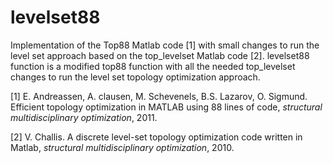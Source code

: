 # levelset88

Implementation of the Top88 Matlab code [1] with small changes to run the level set approach based on the top_levelset Matlab code [2]. levelset88 function is a modified top88 function with all the needed top_levelset changes to run the level set topology optimization approach.

[1] E. Andreassen, A. clausen, M. Schevenels, B.S. Lazarov, O. Sigmund. Efficient topology optimization in MATLAB using 88 lines of code, _structural multidisciplinary optimization_, 2011. 

[2] V. Challis. A discrete level-set topology optimization code written in Matlab, _structural multidisciplinary optimization_, 2010.
